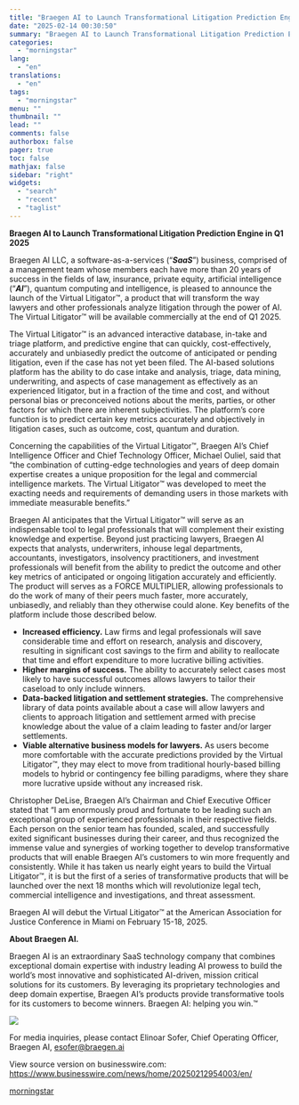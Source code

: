 ```yaml
---
title: "Braegen AI to Launch Transformational Litigation Prediction Engine in Q1 2025"
date: "2025-02-14 00:30:50"
summary: "Braegen AI to Launch Transformational Litigation Prediction Engine in Q1 2025 Braegen AI LLC, a software-as-a-services (“SaaS”) business, comprised of a management team whose members each have more than 20 years of success in the fields of law, insurance, private equity, artificial intelligence (“AI”), quantum computing and intelligence, is pleased..."
categories:
  - "morningstar"
lang:
  - "en"
translations:
  - "en"
tags:
  - "morningstar"
menu: ""
thumbnail: ""
lead: ""
comments: false
authorbox: false
pager: true
toc: false
mathjax: false
sidebar: "right"
widgets:
  - "search"
  - "recent"
  - "taglist"
---
```


**Braegen AI to Launch Transformational Litigation Prediction Engine in Q1 2025**

Braegen AI LLC, a software-as-a-services (“***SaaS***”) business, comprised of a management team whose members each have more than 20 years of success in the fields of law, insurance, private equity, artificial intelligence (“***AI***”), quantum computing and intelligence, is pleased to announce the launch of the Virtual Litigator™, a product that will transform the way lawyers and other professionals analyze litigation through the power of AI. The Virtual Litigator™ will be available commercially at the end of Q1 2025.

The Virtual Litigator™ is an advanced interactive database, in-take and triage platform, and predictive engine that can quickly, cost-effectively, accurately and unbiasedly predict the outcome of anticipated or pending litigation, even if the case has not yet been filed. The AI-based solutions platform has the ability to do case intake and analysis, triage, data mining, underwriting, and aspects of case management as effectively as an experienced litigator, but in a fraction of the time and cost, and without personal bias or preconceived notions about the merits, parties, or other factors for which there are inherent subjectivities. The platform’s core function is to predict certain key metrics accurately and objectively in litigation cases, such as outcome, cost, quantum and duration.

Concerning the capabilities of the Virtual Litigator™, Braegen AI’s Chief Intelligence Officer and Chief Technology Officer, Michael Ouliel, said that “the combination of cutting-edge technologies and years of deep domain expertise creates a unique proposition for the legal and commercial intelligence markets. The Virtual Litigator™ was developed to meet the exacting needs and requirements of demanding users in those markets with immediate measurable benefits.”

Braegen AI anticipates that the Virtual Litigator™ will serve as an indispensable tool to legal professionals that will complement their existing knowledge and expertise. Beyond just practicing lawyers, Braegen AI expects that analysts, underwriters, inhouse legal departments, accountants, investigators, insolvency practitioners, and investment professionals will benefit from the ability to predict the outcome and other key metrics of anticipated or ongoing litigation accurately and efficiently. The product will serves as a FORCE MULTIPLIER, allowing professionals to do the work of many of their peers much faster, more accurately, unbiasedly, and reliably than they otherwise could alone. Key benefits of the platform include those described below.

* **Increased efficiency.** Law firms and legal professionals will save considerable time and effort on research, analysis and discovery, resulting in significant cost savings to the firm and ability to reallocate that time and effort expenditure to more lucrative billing activities.
* **Higher margins of success.** The ability to accurately select cases most likely to have successful outcomes allows lawyers to tailor their caseload to only include winners.
* **Data-backed litigation and settlement strategies.** The comprehensive library of data points available about a case will allow lawyers and clients to approach litigation and settlement armed with precise knowledge about the value of a claim leading to faster and/or larger settlements.
* **Viable alternative business models for lawyers.** As users become more comfortable with the accurate predictions provided by the Virtual Litigator™, they may elect to move from traditional hourly-based billing models to hybrid or contingency fee billing paradigms, where they share more lucrative upside without any increased risk.

Christopher DeLise, Braegen AI’s Chairman and Chief Executive Officer stated that “I am enormously proud and fortunate to be leading such an exceptional group of experienced professionals in their respective fields. Each person on the senior team has founded, scaled, and successfully exited significant businesses during their career, and thus recognized the immense value and synergies of working together to develop transformative products that will enable Braegen AI’s customers to win more frequently and consistently. While it has taken us nearly eight years to build the Virtual Litigator™, it is but the first of a series of transformative products that will be launched over the next 18 months which will revolutionize legal tech, commercial intelligence and investigations, and threat assessment.

Braegen AI will debut the Virtual Litigator™ at the American Association for Justice Conference in Miami on February 15-18, 2025.

**About Braegen AI.**

Braegen AI is an extraordinary SaaS technology company that combines exceptional domain expertise with industry leading AI prowess to build the world’s most innovative and sophisticated AI-driven, mission critical solutions for its customers. By leveraging its proprietary technologies and deep domain expertise, Braegen AI’s products provide transformative tools for its customers to become winners. Braegen AI: helping you win.™

 ![](https://cts.businesswire.com/ct/CT?id=bwnews&sty=20250212954003r1&sid=mstr3&distro=nx&lang=en)

For media inquiries, please contact Elinoar Sofer, Chief Operating Officer, Braegen AI, [esofer@braegen.ai](mailto:esofer@braegen.ai)

View source version on businesswire.com: <https://www.businesswire.com/news/home/20250212954003/en/>

[morningstar](https://www.morningstar.com/news/business-wire/20250212954003/braegen-ai-to-launch-transformational-litigation-prediction-engine-in-q1-2025)
